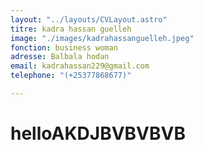 ```yaml
---
layout: "../layouts/CVLayout.astro"
titre: kadra hassan guelleh
image: "./images/kadrahassanguelleh.jpeg"
fonction: business woman
adresse: Balbala hodan
email: kadrahassan229@gmail.com
telephone: "(+25377868677)"

---
```

# helloAKDJBVBVBVB